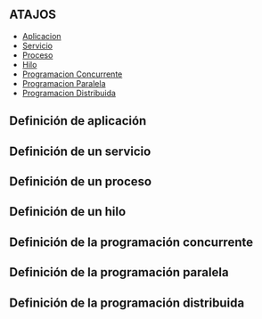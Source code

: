 ## ATAJOS
* [Aplicacion]()  
* [Servicio]()  
* [Proceso]()  
* [Hilo]()  
* [Programacion Concurrente]()  
* [Programacion Paralela]()  
* [Programacion Distribuida]()  

## Definición de aplicación  


## Definición de un servicio

## Definición de un proceso

## Definición de un hilo

## Definición de la programación concurrente

## Definición de la programación paralela

## Definición de la programación distribuida
